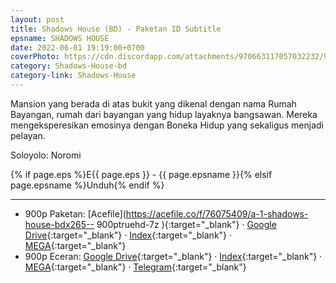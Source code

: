 ```yaml
---
layout: post
title: Shadows House (BD) - Paketan ID Subtitle
epsname: SHADOWS HOUSE
date: 2022-06-01 19:19:00+0700
coverPhoto: https://cdn.discordapp.com/attachments/970663117057032232/981531071344689182/wp9110852-shadows-house-wallpapers.png
category: Shadows-House-bd
category-link: Shadows-House
---
```


Mansion yang berada di atas bukit yang dikenal dengan nama Rumah Bayangan, rumah dari bayangan yang hidup layaknya bangsawan. Mereka mengeksperesikan emosinya dengan Boneka Hidup yang sekaligus menjadi pelayan.

Soloyolo: Noromi

{% if page.eps %}E{{ page.eps }} - {{ page.epsname }}{% elsif page.epsname %}Unduh{% endif %}

---
- 900p Paketan: [Acefile](https://acefile.co/f/76075409/a-1-shadows-house-bdx265-- 900ptruehd-7z
){:target="_blank"} &middot; [Google Drive](https://drive.google.com/file/d/1pWW5D2QSKJcT8dBkn6VrDuNFz3ekhdZU/view?usp=share_link){:target="_blank"} &middot; [Index](https://proyek.a-1ddl.workers.dev/1:/%5BA-1%5D%20Shadows%20House%20%5BBD%5D%5Bx265%20900p%5D%5BTrueHD%5D.7z){:target="_blank"} &middot; [MEGA](https://mega.nz/file/l3oAETxD#wE0fjBn8nenog_bPUPeBGWYq9mi0-wAMZpKHDDydG70){:target="_blank"}<br>
- 900p Eceran: [Google Drive](https://drive.google.com/drive/folders/1AUy1JuHPoP6wHaI72h5Xj93r8UokXWm4?usp=sharing){:target="_blank"} &middot; [Index](https://proyek.a-1ddl.workers.dev/0:/Musim%20Semi%202021/%5BBD%5D/%5BA-1%5D%20Shadows%20House%20%5BBD%5D%5Bx265%20900p%5D%5BTrueHD%5D/){:target="_blank"} &middot; [MEGA](https://mega.nz/folder/ouYllDKa#TTtyMoN77Gdt163CB9EcRQ){:target="_blank"} &middot; [Telegram](https://t.me/a1fansub/110){:target="_blank"}
